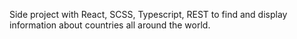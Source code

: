 Side project with React, SCSS, Typescript, REST to find and display information about countries all around the world.
